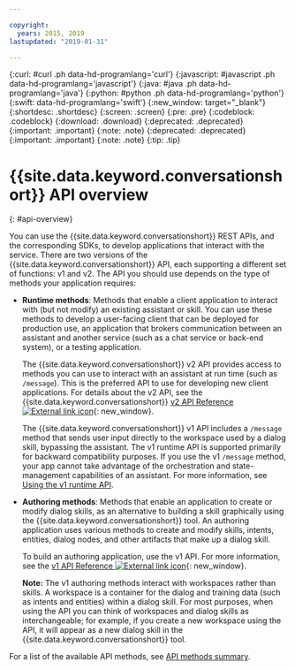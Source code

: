 ```yaml
---

copyright:
  years: 2015, 2019
lastupdated: "2019-01-31"

---
```


{:curl: #curl .ph data-hd-programlang='curl'}
{:javascript: #javascript .ph data-hd-programlang='javascript'}
{:java: #java .ph data-hd-programlang='java'}
{:python: #python .ph data-hd-programlang='python'}
{:swift: data-hd-programlang='swift'}
{:new_window: target="_blank"}
{:shortdesc: .shortdesc}
{:screen: .screen}
{:pre: .pre}
{:codeblock: .codeblock}
{:download: .download}
{:deprecated: .deprecated}
{:important: .important}
{:note: .note}
{:deprecated: .deprecated}
{:important: .important}
{:note: .note}
{:tip: .tip}

# {{site.data.keyword.conversationshort}} API overview
{: #api-overview}

You can use the {{site.data.keyword.conversationshort}} REST APIs, and the corresponding SDKs, to develop applications that interact with the service. There are two versions of the {{site.data.keyword.conversationshort}} API, each supporting a different set of functions: v1 and v2. The API you should use depends on the type of methods your application requires:

- **Runtime methods**: Methods that enable a client application to interact with (but not modify) an existing assistant or skill. You can use these methods to develop a user-facing client that can be deployed for production use, an application that brokers communication between an assistant and another service (such as a chat service or back-end system), or a testing application.

  The {{site.data.keyword.conversationshort}} v2 API provides access to methods you can use to interact with an assistant at run time (such as `/message`). This is the preferred API to use for developing new client applications. For details about the v2 API, see the {{site.data.keyword.conversationshort}} [v2 API Reference ![External link icon](../../icons/launch-glyph.svg "External link icon")](https://{DomainName}/apidocs/assistant-v2){: new_window}.

  The {{site.data.keyword.conversationshort}} v1 API includes a `/message` method that sends user input directly to the workspace used by a dialog skill, bypassing the assistant. The v1 runtime API is supported primarily for backward compatibility purposes. If you use the v1 `/message` method, your app cannot take advantage of the orchestration and state-management capabilities of an assistant. For more information, see [Using the v1 runtime API](api-client.html#v1-api).

- **Authoring methods**: Methods that enable an application to create or modify dialog skills, as an alternative to building a skill graphically using the {{site.data.keyword.conversationshort}} tool. An authoring application uses various methods to create and modify skills, intents, entities, dialog nodes, and other artifacts that make up a dialog skill.

  To build an authoring application, use the v1 API. For more information, see the [v1 API Reference ![External link icon](../../icons/launch-glyph.svg "External link icon")](https://{DomainName}/apidocs/assistant){: new_window}.

  **Note:** The v1 authoring methods interact with workspaces rather than skills. A workspace is a container for the dialog and training data (such as intents and entities) within a dialog skill. For most purposes, when using the API you can think of workspaces and dialog skills as interchangeable; for example, if you create a new workspace using the API, it will appear as a new dialog skill in the {{site.data.keyword.conversationshort}} tool.

For a list of the available API methods, see [API methods summary](api-methods.html).